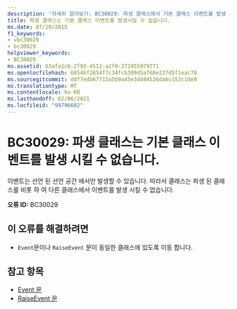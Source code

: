 ```yaml
---
description: '자세히 알아보기: BC30029: 파생 클래스에서 기본 클래스 이벤트를 발생 시킬 수 없습니다.'
title: 파생 클래스는 기본 클래스 이벤트를 발생시킬 수 없습니다.
ms.date: 07/20/2015
f1_keywords:
- vbc30029
- bc30029
helpviewer_keywords:
- BC30029
ms.assetid: 63afa1c6-2f93-4512-a2f0-372455979771
ms.openlocfilehash: 68546f2654f7c34fcb309d5af68e237d5f1eac79
ms.sourcegitcommit: ddf7edb67715a5b9a45e3dd44536dabc153c1de0
ms.translationtype: MT
ms.contentlocale: ko-KR
ms.lasthandoff: 02/06/2021
ms.locfileid: "99796602"
---
```

# <a name="bc30029-derived-classes-cannot-raise-base-class-events"></a>BC30029: 파생 클래스는 기본 클래스 이벤트를 발생 시킬 수 없습니다.

이벤트는 선언 된 선언 공간 에서만 발생할 수 있습니다. 따라서 클래스는 파생 된 클래스를 비롯 하 여 다른 클래스에서 이벤트를 발생 시킬 수 없습니다.

 **오류 ID:** BC30029

## <a name="to-correct-this-error"></a>이 오류를 해결하려면

- `Event`문이나 `RaiseEvent` 문이 동일한 클래스에 있도록 이동 합니다.

## <a name="see-also"></a>참고 항목

- [Event 문](../statements/event-statement.md)
- [RaiseEvent 문](../statements/raiseevent-statement.md)
